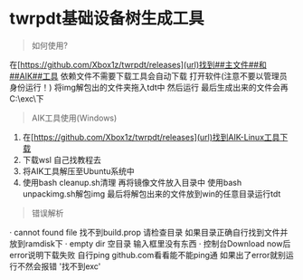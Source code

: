 # twrpdt基础设备树生成工具
> 如何使用?

在[https://github.com/Xbox1z/twrpdt/releases](url)找到##主文件##和##AIK##工具 依赖文件不需要下载工具会自动下载
打开软件(注意不要以管理员身份运行！) 将img解包出的文件夹拖入tdt中 然后运行 最后生成出来的文件会再C:\exc\下

>AIK工具使用(Windows)

1. 在[https://github.com/Xbox1z/twrpdt/releases](url)找到AIK-Linux工具下载
2. 下载wsl 自己找教程去
3. 将AIK工具解压至Ubuntu系统中
4. 使用bash cleanup.sh清理 再将镜像文件放入目录中 使用bash unpackimg.sh解包img 最后将解包出来的文件放到win的任意目录运行tdt
   
>错误解析

· cannot found file 找不到build.prop 请检查目录 如果目录正确自行找到文件并放到ramdisk下
· empty dir 空目录 输入框里没有东西
· 控制台Download now后error说明下载失败 自行ping github.com看看能不能ping通 如果出了error就别运行不然会报错 '找不到exc'
